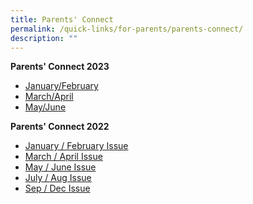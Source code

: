 ```yaml
---
title: Parents' Connect
permalink: /quick-links/for-parents/parents-connect/
description: ""
---
```

**Parents' Connect 2023** <br>
* [January/February](/files/Parents%20Connect%20Jan-Feb%202023_final_cleared.pdf)
* [March/April](/files/Parents%20Connect%20Mar-Apr%202023.pdf)
* [May/June](/files/parents%20connect%20may-jun%202023_(cleared).pdf)



**Parents' Connect 2022** <br>
* [January / February Issue](/files/ParentsConnectJan-Feb2022_cleared.pdf)<br>
* [March / April Issue](/files/Parents%20Connect%20Mar-Apr%202022%20cleared.pdf)<br>
* [May / June Issue](/files/Parents%20Connect%20May-Jun%202022_cleared.pdf)<br>
* [July / Aug Issue](/files/Parents%20Connect%20Jul-Aug%202022%20cleared.pdf) <br>
* [Sep / Dec Issue](/files/Parents%20Connect%20Sep-Dec%202022%20cleared.pdf)<br>